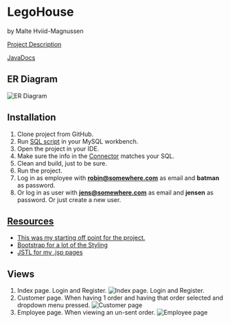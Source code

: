 # LegoHouse
by Malte Hviid-Magnussen

[Project Description](https://datsoftlyngby.github.io/dat2sem2019Spring/Modul3/LegoHus.html)

[JavaDocs](https://maltemagnussen.github.io/LegoHouse/)

## ER Diagram

![ER Diagram](https://i.imgur.com/HI05b2h.png)

## Installation

1. Clone project from GitHub.
2. Run [SQL script](/SQL%20scripts/dbInit.sql) in your MySQL workbench.
3. Open the project in your IDE.
4. Make sure the info in the [Connector](/Lego/src/main/java/malte/Model/Connector.java) matches your SQL.
5. Clean and build, just to be sure.
6. Run the project.
7. Log in as employee with **robin@somewhere.com** as email and **batman** as password.
8. Or log in as user with **jens@somewhere.com** as email and **jensen** as password. Or just create a new user.

## [Resources](https://datsoftlyngby.github.io/dat2sem2019Spring/Modul3/#resourcer)

* [This was my starting off point for the project.](https://github.com/DAT2SemKode/Modul3LogInSample)
* [Bootstrap for a lot of the Styling](https://getbootstrap.com/)
* [JSTL for my .jsp pages](https://github.com/datsoftlyngby/dat2sem2019Spring-module-3-pets#expression-language-el-and-java-standard-tag-library-jstl)

## Views

1. Index page. Login and Register. ![Index page. Login and Register.](https://i.imgur.com/wmFzal7.png)
2. Customer page. When having 1 order and having that order selected and dropdown menu pressed. ![Customer page](https://i.imgur.com/srqSq8r.png)
3. Employee page. When viewing an un-sent order. ![Employee page](https://i.imgur.com/yKEZfub.png)
